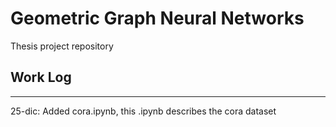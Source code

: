 # Geometric Graph Neural Networks

Thesis project repository

## Work Log
***

25-dic: Added cora.ipynb, this .ipynb describes the cora dataset
